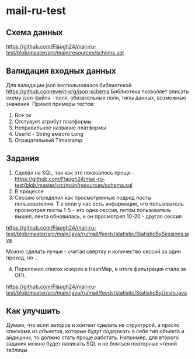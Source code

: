 # mail-ru-test

## Схема данных
https://github.com/Flaugh24/mail-ru-test/blob/master/src/main/resources/schema.sql

## Валидация входных данных
Для валидации json воспользовался библиотекой https://github.com/everit-org/json-schema
Библиотека позволяет описать схему json-файла - поля, обязательные поля, типы данных, возможные значения. 
Привел примеры тестов:
1) Все ок
2) Отстувует атрибут платформы
3) Неправильное название платформы
4) UserId - String вместо Long
5) Отрацательный Timestamp

## Задания
1) Сделал на SQL, так как это показалось проще - https://github.com/Flaugh24/mail-ru-test/blob/master/src/main/resources/schema.sql
2) В процессе
3) Сессию определил как просмотренные подряд посты пользователям. 
Т.е если у нас есть информация, что пользователь просмотрел посты 1-5 - это одна сессия, 
потом пользователь вышел, лента обновилась, и он просмотрел 10-20 - другая сессия

https://github.com/Flaugh24/mail-ru-test/blob/master/src/main/java/ru/mail/feeds/statistic/StatisticBySessions.java

Можно сделать лучше - считая свертку и количество сессий за один проход, но ...

4) Переложил список юзеров в HashMap, в итоге фильтрация стала за O(1). 

https://github.com/Flaugh24/mail-ru-test/blob/master/src/main/java/ru/mail/feeds/statistic/StatisticByUesrs.java

## Как улучшить
Думаю, что если авторов и контент сделать не структурой, а просто списками из объектов, 
которые будут содержать в себе тип объекта и айдишник, то должно стать проще работать. 
Например, для второго задания можно будет написать SQL и не бояться повторных чтений таблицы
